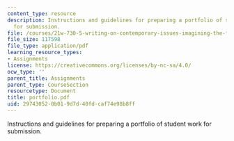 ```yaml
---
content_type: resource
description: Instructions and guidelines for preparing a portfolio of student work
  for submission.
file: /courses/21w-730-5-writing-on-contemporary-issues-imagining-the-future-fall-2007/297430520b019d7d40fdcaf74e98b8ff_portfolio.pdf
file_size: 117598
file_type: application/pdf
learning_resource_types:
- Assignments
license: https://creativecommons.org/licenses/by-nc-sa/4.0/
ocw_type: ''
parent_title: Assignments
parent_type: CourseSection
resourcetype: Document
title: portfolio.pdf
uid: 29743052-0b01-9d7d-40fd-caf74e98b8ff
---
```

Instructions and guidelines for preparing a portfolio of student work for submission.